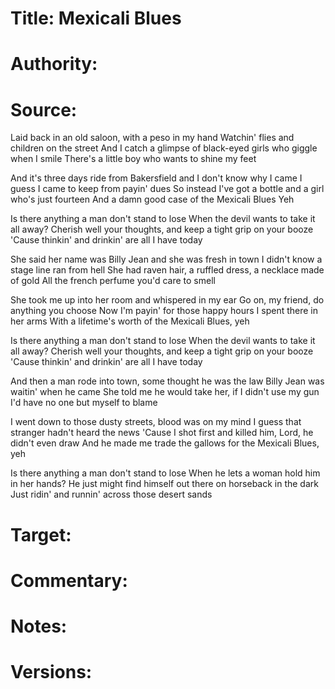 # Title: Mexicali Blues

# Authority: 

# Source:

Laid back in an old saloon, with a peso in my hand
Watchin' flies and children on the street
And I catch a glimpse of black-eyed girls who giggle when I smile
There's a little boy who wants to shine my feet

And it's three days ride from Bakersfield and I don't know why I came
I guess I came to keep from payin' dues
So instead I've got a bottle and a girl who's just fourteen
And a damn good case of the Mexicali Blues Yeh

Is there anything a man don't stand to lose
When the devil wants to take it all away?
Cherish well your thoughts, and keep a tight grip on your booze
'Cause thinkin' and drinkin' are all I have today

She said her name was Billy Jean and she was fresh in town
I didn't know a stage line ran from hell
She had raven hair, a ruffled dress, a necklace made of gold
All the french perfume you'd care to smell

She took me up into her room and whispered in my ear
Go on, my friend, do anything you choose
Now I'm payin' for those happy hours I spent there in her arms
With a lifetime's worth of the Mexicali Blues, yeh

Is there anything a man don't stand to lose
When the devil wants to take it all away?
Cherish well your thoughts, and keep a tight grip on your booze
'Cause thinkin' and drinkin' are all I have today

And then a man rode into town, some thought he was the law
Billy Jean was waitin' when he came
She told me he would take her, if I didn't use my gun
I'd have no one but myself to blame

I went down to those dusty streets, blood was on my mind
I guess that stranger hadn't heard the news
'Cause I shot first and killed him, Lord, he didn't even draw
And he made me trade the gallows for the Mexicali Blues, yeh

Is there anything a man don't stand to lose
When he lets a woman hold him in her hands?
He just might find himself out there on horseback in the dark
Just ridin' and runnin' across those desert sands

# Target:  

# Commentary:  

# Notes:  

# Versions:  